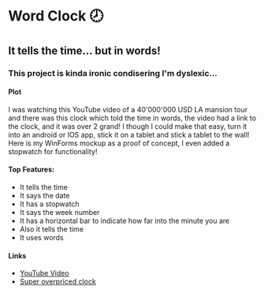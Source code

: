 # Word Clock 🕗

## It tells the time... but in words!

### This project is kinda ironic condisering I'm dyslexic...

#### Plot

I was watching this YouTube video of a 40'000'000 USD LA mansion tour and there was this clock which told the time in words, the video had a link to the clock, and it was over 2 grand! I though I could make that easy, turn it into an android or IOS app, stick it on a tablet and stick a tablet to the wall!
Here is my WinForms mockup as a proof of concept, I even added a stopwatch for functionality!

#### Top Features:

* It tells the time
* It says the date
* It has a stopwatch
* It says the week number
* It has a horizontal bar to indicate how far into the minute you are
* Also it tells the time
* It uses words

#### Links

* [YouTube Video](https://www.youtube.com/watch?v=yJ4v-yxuPk8)
* [Super overpriced clock](https://clockforward.com/qlocktwo/?u=ey)
